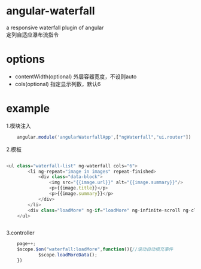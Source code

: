 # angular-waterfall
a responsive waterfall plugin of angular<br>
定列自适应瀑布流指令

# options
* contentWidth(optional) 外层容器宽度，不设则auto
* cols(optional) 指定显示列数，默认6

# example
1.模块注入
```javascript
    angular.module('angularWaterfallApp',["ngWaterfall","ui.router"])
```

2.模板

```javascript

<ul class="waterfall-list" ng-waterfall cols="6">
        <li ng-repeat="image in images" repeat-finished>
            <div class="data-block">
                <img src="{{image.url}}" alt="{{image.summary}}"/>
                <p>{{image.title}}</p>
                <p>{{image.summary}}</p>
            </div>
        </li>
        <div class="loadMore" ng-if="loadMore" ng-infinite-scroll ng-click="loadMoreData()">{{text}}</div>
    </ul>
    
```

3.controller

```javascript
    page++;
    $scope.$on("waterfall:loadMore",function(){//滚动自动填充事件
            $scope.loadMoreData();
    })
    
```
